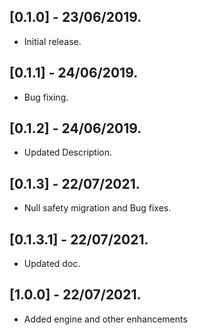 ## [0.1.0] - 23/06/2019.

- Initial release.

## [0.1.1] - 24/06/2019.

- Bug fixing.

## [0.1.2] - 24/06/2019.

- Updated Description.

## [0.1.3] - 22/07/2021.

- Null safety migration and Bug fixes.

## [0.1.3.1] - 22/07/2021.

- Updated doc.

## [1.0.0] - 22/07/2021.

- Added engine and other enhancements
